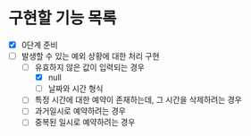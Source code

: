 # 구현할 기능 목록

- [x] 0단계 준비
- [ ] 발생할 수 있는 예외 상황에 대한 처리 구현
    - [ ] 유효하지 않은 값이 입력되는 경우
      - [x] null
      - [ ] 날짜와 시간 형식
    - [ ] 특정 시간에 대한 예약이 존재하는데, 그 시간을 삭제하려는 경우
    - [ ] 과거일시로 예약하려는 경우
    - [ ] 중복된 일시로 예약하려는 경우
